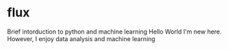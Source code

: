 # flux
Brief intorduction to python and machine learning 
Hello World 
I'm new here. However, I enjoy data analysis and machine learning 
